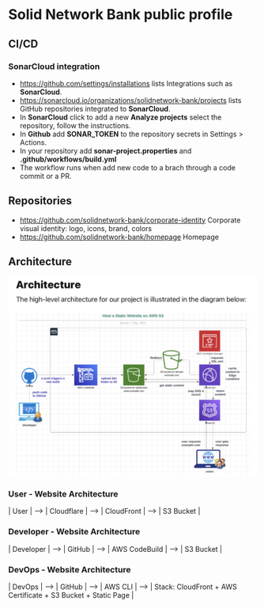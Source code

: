 # Solid Network Bank public profile

## CI/CD
### SonarCloud integration
- https://github.com/settings/installations lists Integrations such as **SonarCloud**.
- https://sonarcloud.io/organizations/solidnetwork-bank/projects lists GitHub repositories integrated to **SonarCloud**.
- In **SonarCloud** click to add a new **Analyze projects** select the repository, follow the instructions.
- In **Github** add **SONAR_TOKEN** to the repository secrets in Settings > Actions.
- In your repository add **sonar-project.properties** and **.github/workflows/build.yml**
- The workflow runs when add new code to a brach through a code commit or a PR.

## Repositories 
- https://github.com/solidnetwork-bank/corporate-identity Corporate visual identity: logo, icons, brand, colors
- https://github.com/solidnetwork-bank/homepage Homepage

## Architecture 

![Architecture diagram](https://github.com/solidnetwork-bank/.github/blob/main/profile/Architecture-1.png?raw=true)

### User - Website Architecture

| User | --> | Cloudflare | --> | CloudFront | --> | S3 Bucket | 

### Developer - Website Architecture 

| Developer | --> | GitHub | --> | AWS CodeBuild | --> | S3 Bucket |

### DevOps - Website Architecture 

| DevOps | --> | GitHub | --> | AWS CLI | --> | Stack: CloudFront + AWS Certificate + S3 Bucket + Static Page |

